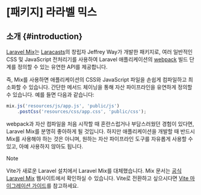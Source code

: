 # [패키지] 라라벨 믹스




## 소개 {#introduction}

[Laravel Mix](https://github.com/laravel-mix/laravel-mix)는 [Laracasts](https://laracasts.com)의 창립자 Jeffrey Way가 개발한 패키지로, 여러 일반적인 CSS 및 JavaScript 전처리기를 사용하여 Laravel 애플리케이션의 [webpack](https://webpack.js.org) 빌드 단계를 정의할 수 있는 유연한 API를 제공합니다.

즉, Mix를 사용하면 애플리케이션의 CSS와 JavaScript 파일을 손쉽게 컴파일하고 최소화할 수 있습니다. 간단한 메서드 체이닝을 통해 자산 파이프라인을 유연하게 정의할 수 있습니다. 예를 들면 다음과 같습니다:

```js
mix.js('resources/js/app.js', 'public/js')
    .postCss('resources/css/app.css', 'public/css');
```

webpack과 자산 컴파일을 처음 시작할 때 혼란스럽거나 부담스러웠던 경험이 있다면, Laravel Mix를 분명히 좋아하게 될 것입니다. 하지만 애플리케이션을 개발할 때 반드시 Mix를 사용해야 하는 것은 아니며, 원하는 자산 파이프라인 도구를 자유롭게 사용할 수 있고, 아예 사용하지 않아도 됩니다.

> [!NOTE]
> Vite가 새로운 Laravel 설치에서 Laravel Mix를 대체했습니다. Mix 문서는 [공식 Laravel Mix](https://laravel-mix.com/) 웹사이트에서 확인하실 수 있습니다. Vite로 전환하고 싶으시다면 [Vite 마이그레이션 가이드](https://github.com/laravel/vite-plugin/blob/main/UPGRADE.md#migrating-from-laravel-mix-to-vite)를 참고하세요.
